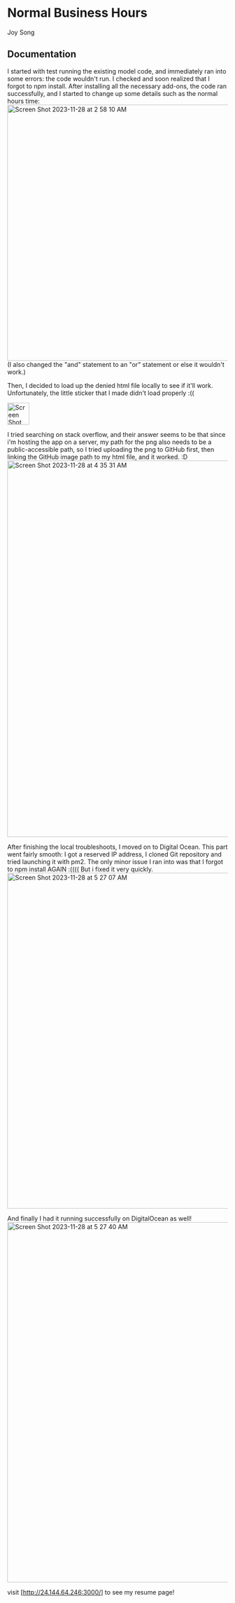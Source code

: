 # Normal Business Hours
Joy Song

## Documentation
I started with test running the existing model code, and immediately ran into some errors: the code wouldn't run. I checked and soon realized that I forgot to npm install. After installing all the necessary add-ons, the code ran successfully, and I started to change up some details such as the normal hours time:
<img width="585" alt="Screen Shot 2023-11-28 at 2 58 10 AM" src="https://github.com/pancake0003/normal-business-hours/assets/146360951/6a6e4374-6944-43e3-8331-7e24c20fd23f">
(I also changed the "and" statement to an "or" statement or else it wouldn't work.)

Then, I decided to load up the denied html file locally to see if it'll work. Unfortunately, the little sticker that I made didn't load properly :((

<img width="50" alt="Screen Shot 2023-11-28 at 4 26 36 AM" src="https://github.com/pancake0003/normal-business-hours/assets/146360951/2c43fbd8-6400-4436-9920-caf2a593b59c">

I tried searching on stack overflow, and their answer seems to be that since i'm hosting the app on a server, my path for the png also needs to be a public-accessible path, so I tried uploading the png to GitHub first, then linking the GitHub image path to my html file, and it worked. :D
<img width="860" alt="Screen Shot 2023-11-28 at 4 35 31 AM" src="https://github.com/pancake0003/normal-business-hours/assets/146360951/3b99da4f-3838-4ba6-8a58-5b6ee9afb9a9">

After finishing the local troubleshoots, I moved on to Digital Ocean. This part went fairly smooth: I got a reserved IP address, I cloned Git repository and tried launching it with pm2. The only minor issue I ran into was that I forgot to npm install AGAIN :(((( But i fixed it very quickly. 
<img width="767" alt="Screen Shot 2023-11-28 at 5 27 07 AM" src="https://github.com/pancake0003/normal-business-hours/assets/146360951/9d16f764-3cfe-464a-8a39-5b197d283567">

And finally I had it running successfully on DigitalOcean as well!
<img width="823" alt="Screen Shot 2023-11-28 at 5 27 40 AM" src="https://github.com/pancake0003/normal-business-hours/assets/146360951/4415d85e-38c8-468c-a021-1d73c6f57952">

visit [http://24.144.64.246:3000/] to see my resume page!
